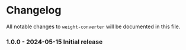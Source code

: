 # Changelog

All notable changes to `weight-converter` will be documented in this file.

### 1.0.0 - 2024-05-15 Initial release
